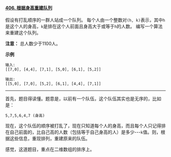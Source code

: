 #### [406. 根据身高重建队列](https://leetcode-cn.com/problems/queue-reconstruction-by-height/)

假设有打乱顺序的一群人站成一个队列。 每个人由一个整数对`(h, k)`表示，其中`h`是这个人的身高，`k`是排在这个人前面且身高大于或等于`h`的人数。 编写一个算法来重建这个队列。

**注意：**
总人数少于1100人。

**示例**

```
输入:
[[7,0], [4,4], [7,1], [5,0], [6,1], [5,2]]

输出:
[[5,0], [7,0], [5,2], [6,1], [4,4], [7,1]]
```

---

首先，题目得读懂。题意是，以前有一个队伍，这个队伍其实也是无序的，比如是：

```
5,7,5,6,4,7 (身高)
```

现在，这个队伍的顺序被打乱了，现在只知道每个人的身高，而且每个人只记得排在自己前面的，比自己高的人数（包括等于自己身高的人）是多少---`k`值。则，根据这些信息，重现排列，重建原来的队伍。

感觉，这道题目，重点在二维数组的排序上。
